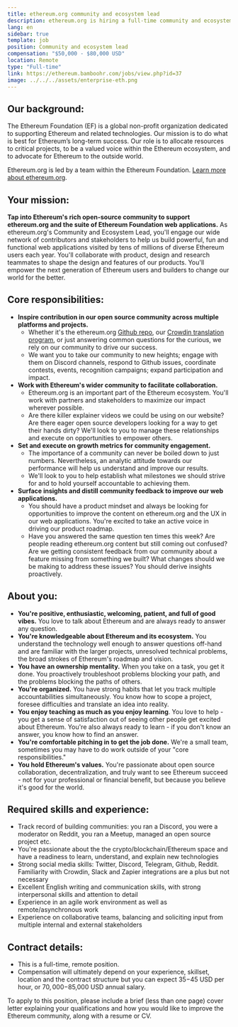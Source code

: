 ```yaml
---
title: ethereum.org community and ecosystem lead
description: ethereum.org is hiring a full-time community and ecosystem manager
lang: en
sidebar: true
template: job
position: Community and ecosystem lead
compensation: "$50,000 - $80,000 USD"
location: Remote
type: "Full-time"
link: https://ethereum.bamboohr.com/jobs/view.php?id=37
image: ../../../assets/enterprise-eth.png
---
```



## Our background:

The Ethereum Foundation (EF) is a global non-profit organization dedicated to supporting Ethereum and related technologies. Our mission is to do what is best for Ethereum’s long-term success. Our role is to allocate resources to critical projects, to be a valued voice within the Ethereum ecosystem, and to advocate for Ethereum to the outside world.

Ethereum.org is led by a team within the Ethereum Foundation. [Learn more about ethereum.org](/en/about/).

## Your mission:

**Tap into Ethereum's rich open-source community to support ethereum.org and the suite of Ethereum Foundation web applications.** As ethereum.org's Community and Ecosystem Lead, you'll engage our wide network of contributors and stakeholders to help us build powerful, fun and functional web applications visited by tens of millions of diverse Ethereum users each year. You'll collaborate with product, design and research teammates to shape the design and features of our products. You'll empower the next generation of Ethereum users and builders to change our world for the better.

## Core responsibilities:

- **Inspire contribution in our open source community across multiple platforms and projects.**
    - Whether it's the ethereum.org [Github repo](https://github.com/ethereum/ethereum-org-website), our [Crowdin translation program](https://crowdin.com/project/ethereumfoundation), or just answering common questions for the curious, we rely on our community to drive our success.
    - We want you to take our community to new heights; engage with them on Discord channels, respond to Github issues, coordinate contests, events, recognition campaigns; expand participation and impact.
- **Work with Ethereum's wider community to facilitate collaboration.**
    - Ethereum.org is an important part of the Ethereum ecosystem. You'll work with partners and stakeholders to maximize our impact wherever possible.
    - Are there killer explainer videos we could be using on our website? Are there eager open source developers looking for a way to get their hands dirty? We'll look to you to manage these relationships and execute on opportunities to empower others.
- **Set and execute on growth metrics for community engagement.**
    - The importance of a community can never be boiled down to just numbers. Nevertheless, an analytic attitude towards our performance will help us understand and improve our results.
    - We'll look to you to help establish what milestones we should strive for and to hold yourself accountable to achieving them.
- **Surface insights and distill community feedback to improve our web applications.**
    - You should have a product mindset and always be looking for opportunities to improve the content on ethereum.org and the UX in our web applications. You're excited to take an active voice in driving our product roadmap.
    - Have you answered the same question ten times this week? Are people reading ethereum.org content but still coming out confused? Are we getting consistent feedback from our community about a feature missing from something we built? What changes should we be making to address these issues? You should derive insights proactively.

## About you:

- **You're positive, enthusiastic, welcoming, patient, and full of good vibes.** You love to talk about Ethereum and are always ready to answer any question.
- **You're knowledgeable about Ethereum and its ecosystem.** You understand the technology well enough to answer questions off-hand and are familiar with the larger projects, unresolved technical problems, the broad strokes of Ethereum's roadmap and vision.
- **You have an ownership mentality.** When you take on a task, you get it done. You proactively troubleshoot problems blocking your path, and the problems blocking the paths of others.
- **You're organized.** You have strong habits that let you track multiple accountabilities simultaneously. You know how to scope a project, foresee difficulties and translate an idea into reality.
- **You enjoy teaching as much as you enjoy learning**. You love to help - you get a sense of satisfaction out of seeing other people get excited about Ethereum. You're also always ready to learn - if you don't know an answer, you know how to find an answer.
- **You're comfortable pitching in to get the job done.** We're a small team, sometimes you may have to do work outside of your "core responsibilities."
- **You hold Ethereum's values.** You're passionate about open source collaboration, decentralization, and truly want to see Ethereum succeed - not for your professional or financial benefit, but because you believe it's good for the world.

## Required skills and experience:

- Track record of building communities: you ran a Discord, you were a moderator on Reddit, you ran a Meetup, managed an open source project etc.
- You're passionate about the the crypto/blockchain/Ethereum space and have a readiness to learn, understand, and explain new technologies
- Strong social media skills: Twitter, Discord, Telegram, Github, Reddit. Familiarity with Crowdin, Slack and Zapier integrations are a plus but not necessary
- Excellent English writing and communication skills, with strong interpersonal skills and attention to detail
- Experience in an agile work environment as well as remote/asynchronous work
- Experience on collaborative teams, balancing and soliciting input from multiple internal and external stakeholders

## Contract details:

- This is a full-time, remote position.
- Compensation will ultimately depend on your experience, skillset, location and the contract structure but you can expect $35-$45 USD per hour, or $70,000-$85,000 USD annual salary.

To apply to this position, please include a brief (less than one page) cover letter explaining your qualifications and how you would like to improve the Ethereum community, along with a resume or CV.
